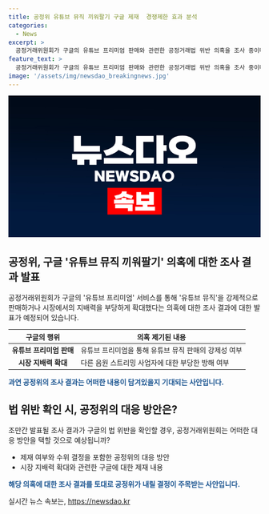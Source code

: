 ```yaml
---
title: 공정위 유튜브 뮤직 끼워팔기 구글 제재  경쟁제한 효과 분석
categories:
  - News
excerpt: >
  공정거래위원회가 구글의 유튜브 프리미엄 판매와 관련한 공정거래법 위반 의혹을 조사 중이다. 구글은 유튜브 프리미엄을 통해 유튜브 뮤직을 끼워판매하며 시장 지배력을 부당하게 확대했다는 주장이다. 소비자의 선택권을 제한하고, 다른 사업자의 활동을 방해하는 등의 행위로 보고되었다. 공정위는 조만간 제재 여부를 결정할 것으로 예상되며, 구글이 법 위반을 확인하면 엄중한 조치를 취할 것이라 밝혔다.
feature_text: >
  공정거래위원회가 구글의 유튜브 프리미엄 판매와 관련한 공정거래법 위반 의혹을 조사 중이다. 구글은 유튜브 프리미엄을 통해 유튜브 뮤직을 끼워판매하며 시장 지배력을 부당하게 확대했다는 주장이다. 소비자의 선택권을 제한하고, 다른 사업자의 활동을 방해하는 등의 행위로 보고되었다. 공정위는 조만간 제재 여부를 결정할 것으로 예상되며, 구글이 법 위반을 확인하면 엄중한 조치를 취할 것이라 밝혔다.
image: '/assets/img/newsdao_breakingnews.jpg'
---
```


<p><img src="/assets/img/newsdao_breakingnews.jpg" alt="ontimetimes 속보" /></p>

<h2 data-ke-size="size26">공정위, 구글 '유튜브 뮤직 끼워팔기' 의혹에 대한 조사 결과 발표</h2>

<p data-ke-size="size16">공정거래위원회가 구글의 '유튜브 프리미엄' 서비스를 통해 '유튜브 뮤직'을 강제적으로 판매하거나 시장에서의 지배력을 부당하게 확대했다는 의혹에 대한 조사 결과에 대한 발표가 예정되어 있습니다.</p>

<table>
    <thead>
        <tr>
            <th>구글의 행위</th>
            <th>의혹 제기된 내용</th>
        </tr>
    </thead>
    <tbody>
        <tr>
            <td style="text-align: center; height: 17px;"><b>유튜브 프리미엄 판매</b></td>
            <td>유튜브 프리미엄을 통해 유튜브 뮤직 판매의 강제성 여부</td>
        </tr>
        <tr>
            <td style="text-align: center; height: 17px;"><b>시장 지배력 확대</b></td>
            <td>다른 음원 스트리밍 사업자에 대한 부당한 방해 여부</td>
        </tr>
    </tbody>
</table>

<p><b><span style="color: #1a5490;">과연 공정위의 조사 결과는 어떠한 내용이 담겨있을지 기대되는 사안입니다.</span></b></p>

<h2 data-ke-size="size26">법 위반 확인 시, 공정위의 대응 방안은?</h2>

<p data-ke-size="size16">조만간 발표될 조사 결과가 구글의 법 위반을 확인할 경우, 공정거래위원회는 어떠한 대응 방안을 택할 것으로 예상됩니까?</p>

<ul>
    <li>제재 여부와 수위 결정을 포함한 공정위의 대응 방안</li>
    <li>시장 지배력 확대와 관련한 구글에 대한 제재 내용</li>
</ul>

<p><b><span style="color: #1a5490;">해당 의혹에 대한 조사 결과를 토대로 공정위가 내릴 결정이 주목받는 사안입니다.</span></b></p>
실시간 뉴스 속보는, <a href="https://newsdao.kr" rel="dofollow">https://newsdao.kr</a>


